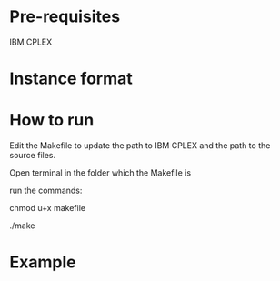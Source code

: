 # Pre-requisites

IBM CPLEX

# Instance format

# How to run

Edit the Makefile to update the path to IBM CPLEX and the path to the source files.

Open terminal in the folder which the Makefile is

run the commands:

  chmod u+x makefile
  
  ./make

# Example
